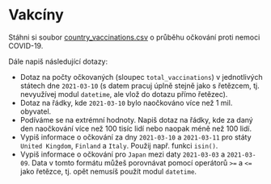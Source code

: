 # Vakcíny

Stáhni si soubor [country_vaccinations.csv](country_vaccinations.csv) o průběhu očkování proti nemoci COVID-19. 


Dále napiš následující dotazy:

* Dotaz na počty očkovaných (sloupec `total_vaccinations`) v jednotlivých státech dne `2021-03-10` (s datem pracuj úplně stejně jako s řetězcem, tj. nevyužívej modul `datetime`, ale vlož do dotazu přímo řetězec).
* Dotaz na řádky, kde `2021-03-10` bylo naočkováno více než 1 mil. obyvatel.
* Podíváme se na extrémní hodnoty. Napiš dotaz na řádky, kde za daný den naočkování více než 100 tisíc lidí nebo naopak méně než 100 lidí.
* Vypiš informace o očkování za dny `2021-03-10` a `2021-03-11` pro státy `United Kingdom`, `Finland` a `Italy`. Použij např. funkci `isin()`.
* Vypiš informace o očkování pro `Japan` mezi daty `2021-03-03` a `2021-03-09`. Data v tomto formátu můžeš porovnávat pomocí operátorů `>=` a `<=` jako řetězce, tj. opět nemusíš použít modul `datetime`.

